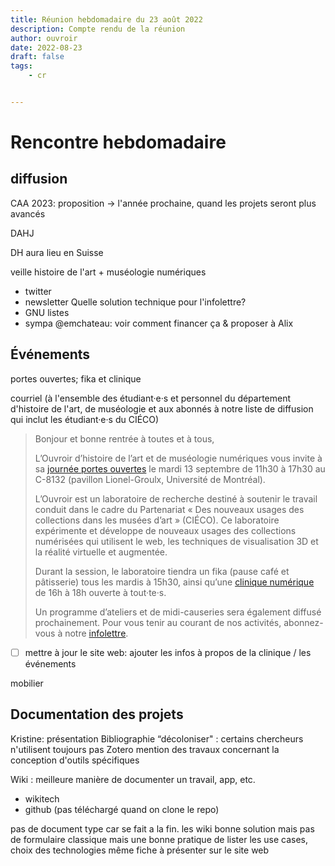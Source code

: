 ```yaml
---
title: Réunion hebdomadaire du 23 août 2022
description: Compte rendu de la réunion
author: ouvroir
date: 2022-08-23
draft: false
tags:
    - cr


---
```


# Rencontre hebdomadaire

## diffusion
CAA 2023: proposition → l'année prochaine, quand les projets seront plus avancés

DAHJ 

DH aura lieu en Suisse

veille histoire de l'art + muséologie numériques 
- twitter
- newsletter
Quelle solution technique pour l'infolettre? 
- GNU listes
- sympa 
@emchateau: voir comment financer ça & proposer à Alix


## Événements

portes ouvertes; fika et clinique

courriel (à l'ensemble des étudiant·e·s et personnel du département d'histoire de l'art, de muséologie et aux abonnés à notre liste de diffusion qui inclut les étudiant·e·s du CIÉCO) 

>  Bonjour et bonne rentrée à toutes et à tous,
>
> L’Ouvroir d’histoire de l’art et de muséologie numériques vous invite à sa [journée portes ouvertes](https://mobilizon.fr/events/a04d4a3a-c598-458f-a332-8c724e8806eb) le mardi 13 septembre de 11h30 à 17h30 au C-8132 (pavillon Lionel-Groulx, Université de Montréal).
>
> L’Ouvroir est un laboratoire de recherche destiné à soutenir le travail conduit dans le cadre du Partenariat « Des nouveaux usages des collections dans les musées d’art » (CIÉCO). Ce laboratoire expérimente et développe de nouveaux usages des collections numérisées qui utilisent le web, les techniques de visualisation 3D et la réalité virtuelle et augmentée. 
>
> Durant la session, le laboratoire tiendra un fika (pause café et pâtisserie) tous les mardis à 15h30, ainsi qu’une [clinique numérique](https://mobilizon.fr/events/86f45c51-ff38-4ec1-b3d9-9a6bb7f173d2) de 16h à 18h ouverte à tout·te·s. 
>
> Un programme d’ateliers et de midi-causeries sera également diffusé prochainement. Pour vous tenir au courant de nos activités, abonnez-vous à notre [infolettre](https://listes.umontreal.ca/wws/subscribe/ouvroir). 

- [ ] mettre à jour le site web: ajouter les infos à propos de la clinique / les événements


mobilier


## Documentation des projets

Kristine: 
présentation Bibliographie “décoloniser" : certains chercheurs n'utilisent toujours pas Zotero
mention des travaux concernant la conception d'outils spécifiques 

Wiki : meilleure manière de documenter un travail, app, etc.
- wikitech 
- github (pas téléchargé quand on clone le repo)

pas de document type car se fait a la fin.
les wiki bonne solution
mais pas de formulaire classique
mais une bonne pratique de lister les use cases, choix des technologies
même fiche à présenter sur le site web